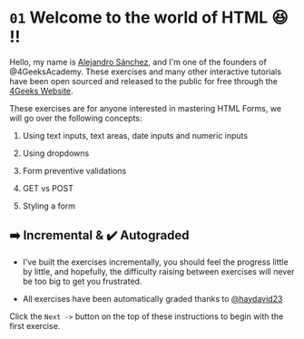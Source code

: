 
# `01` Welcome to the world of HTML 😆 !!

Hello, my name is [Alejandro Sánchez](http://alesanchezr.com), and I'm one of the founders of @4GeeksAcademy. These exercises and many other interactive tutorials have been open sourced and released to the public for free through the [4Geeks Website](www.4geeks.com).

These exercises are for anyone interested in mastering HTML Forms, we will go over the following concepts:

1. Using text inputs, text areas, date inputs and numeric inputs

2. Using dropdowns

3. Form preventive validations

4. GET vs POST

5. Styling a form

## ➡️ Incremental & ✔️ Autograded

- I've built the exercises incrementally, you should feel the progress little by little, and hopefully, the difficulty raising between exercises will never be too big to get you frustrated.

- All exercises have been automatically graded thanks to [@haydavid23](https://github.com/haydavid23)

Click the `Next ->` button on the top of these instructions to begin with the first exercise.
